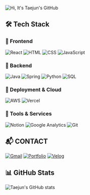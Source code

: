 ![Hi, It's Taejun's GitHub](https://capsule-render.vercel.app/api?type=waving&color=0:4facfe,100:00f2fe&height=300&section=header&text=Hi,%20It's%20Taejun's%20GitHub&fontSize=50&fontAlign=50&fontAlignY=40&fontColor=ffffff&desc=Welcome%20to%20my%20world!&descAlign=50&descAlignY=70&descSize=20)

## 🛠 Tech Stack

### 🌟 Frontend
![React](https://img.shields.io/badge/-React-61DAFB?style=flat-square&logo=react&logoColor=black)
![HTML](https://img.shields.io/badge/-HTML-E34F26?style=flat-square&logo=html5&logoColor=white)
![CSS](https://img.shields.io/badge/-CSS-1572B6?style=flat-square&logo=css3&logoColor=white)
![JavaScript](https://img.shields.io/badge/-JavaScript-F7DF1E?style=flat-square&logo=javascript&logoColor=black)

### 🌟 Backend
![Java](https://img.shields.io/badge/-Java-007396?style=flat-square&logo=java&logoColor=white)
![Spring](https://img.shields.io/badge/-Spring-6DB33F?style=flat-square&logo=spring&logoColor=white)
![Python](https://img.shields.io/badge/-Python-3776AB?style=flat-square&logo=python&logoColor=white)
![SQL](https://img.shields.io/badge/-SQL-4479A1?style=flat-square&logo=postgresql&logoColor=white)

### 🌟 Deployment & Cloud
![AWS](https://img.shields.io/badge/-AWS-232F3E?style=flat-square&logo=amazon-aws&logoColor=white)
![Vercel](https://img.shields.io/badge/-Vercel-000000?style=flat-square&logo=vercel&logoColor=white)

### 🌟 Tools & Services
![Notion](https://img.shields.io/badge/-Notion-000000?style=flat-square&logo=notion&logoColor=white)
![Google Analytics](https://img.shields.io/badge/-Google%20Analytics-E37400?style=flat-square&logo=google-analytics&logoColor=white)
![Git](https://img.shields.io/badge/-Git-F05032?style=flat-square&logo=git&logoColor=white)



## 📬 CONTACT

[![Gmail](https://img.shields.io/badge/Gmail-D14836?style=for-the-badge&logo=gmail&logoColor=white)](mailto:ohtaetaejun@gmail.com)
[![Portfolio](https://img.shields.io/badge/Portfolio-000000?style=for-the-badge&logo=notion&logoColor=white)]([https://your-notion-link](https://sun-lion-6a8.notion.site/165d2e24d08b80d6a99dc1bda370775c?pvs=4))
[![Velog](https://img.shields.io/badge/Velog-20C997?style=for-the-badge&logo=velog&logoColor=white)]([https://velog.io/@your-velog-id](https://velog.io/@taejun0/posts))


## 📊 GitHub Stats

![Taejun's GitHub stats](https://github-readme-stats.vercel.app/api?username=your-username&show_icons=true&theme=radical)

